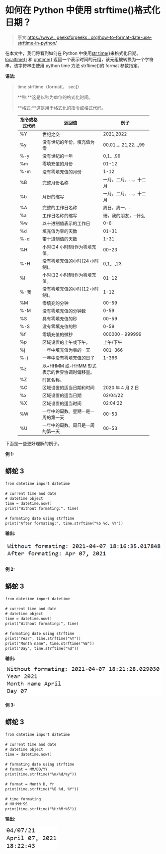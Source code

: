 # 如何在 Python 中使用 strftime()格式化日期？

> 原文:[https://www . geeksforgeeks . org/how-to-format-date-use-strftime-in-python/](https://www.geeksforgeeks.org/how-to-format-date-using-strftime-in-python/)

在本文中，我们将看到如何在 Python 中使用[str time()](https://www.geeksforgeeks.org/python-strftime-function/)来格式化日期。 [localtime()](https://www.geeksforgeeks.org/python-time-localtime-method/) 和 [gmtime()](https://www.geeksforgeeks.org/python-time-gmtime-method/) 返回一个表示时间的元组，该元组被转换为一个字符串，该字符串由使用 python time 方法 strftime()的 format 参数指定。

**语法:**

> time.strftime（format[， sec]）
> 
> **秒:**这是以秒为单位的格式化时间。
> 
> **格式:**这是用于格式化的指令或格式代码。

<figure class="table">

| 指令或格式代码 | 返回值 | 例子 |
| --- | --- | --- |
| %Y | 世纪之交 | 2021,2022 |
| %y | 没有世纪的年份，填充值为零 | 00,01,….21,22…,99 |
| %-y | 没有世纪的一年 | 0,1…,99 |
| %m | 零填充值的月份 | 01-12 |
| %-m | 没有零填充值的月份 | 1-12 |
| %B | 完整月份名称 | 一月，二月，…，十二月 |
| %b | 月份的缩写 | 一月，二月，…，十二月 |
| %A | 完整的工作日名称 | 周日，周一，.. |
| %a | 工作日名称的缩写 | 珊，我的朋友，-什么 |
| %w | 以十进制值表示的工作日 | 0-6 |
| %d | 填充值为零的天数 | 01-31 |
| %-d | 带十进制值的天数 | 1-31 |
| %H | 小时(24 小时制)作为零填充值。 | 00-23 |
| %-H | 没有零填充值的小时(24 小时制)。 | 0,1,…,23 |
| %I | 小时(12 小时制)作为零填充值。 | 01-12 |
| %-我 | 没有零填充值的小时(12 小时制)。 | 1-12 |
| %M | 零填充的分钟 | 00-59 |
| %-M | 没有零填充值的分钟数 | 0-59 |
| %S | 具有零填充值的秒 | 00-59 |
| %-S | 没有零填充值的秒 | 0-59 |
| %f | 零填充值的微秒 | 000000 – 999999 |
| %p | 区域设置的上午或下午。 | 上午/下午 |
| %j | 一年中填充值为零的一天 | 001-366 |
| %-j | 一年中没有零填充值的日子 | 1-366 |
| %z | 以+HHMM 或-HHMM 形式表示的世界协调时偏移量。 |   |
| %Z | 时区名称。 |   |
| %C | 区域设置的适当日期和时间 | 2020 年 4 月 2 日 |
| %x | 区域设置的适当日期 | 02/04/22 |
| %X | 区域设置的适当时间 | 02:04:22 |
| %W | 一年中的周数。星期一是一周的第一天 | 00-53 |
| %U | 一年中的周数。周日是一周的第一天 | 00-53 |

</figure>

下面是一些更好理解的例子。

**例 1:**

## 蟒蛇 3

```
from datetime import datetime

# current time and date
# datetime object
time = datetime.now()
print("Without formating:", time)

# formating date using strftime
print("After formating:", time.strftime("%b %d, %Y"))
```

**输出:**

![](img/1e212bc5719896f150248ceb10ba7965.png)

**例 2:**

## 蟒蛇 3

```
from datetime import datetime

# current time and date
# datetime object
time = datetime.now()
print("Without formating:", time)

# formating date using strftime
print("Year", time.strftime("%Y"))
print("Month name", time.strftime("%B"))
print("Day", time.strftime("%d"))
```

**输出:**

![](img/0ab51ad1f8fe0cb108f7d263666cec8d.png)

**例 3:**

## 蟒蛇 3

```
from datetime import datetime

# current time and date
# datetime object
time = datetime.now()

# formating date using strftime
# format = MM/DD/YY
print(time.strftime("%m/%d/%y"))

# format = Month D, Yr
print(time.strftime("%B %d, %Y"))

# time formating
# HH:MM:SS
print(time.strftime("%H:%M:%S"))
```

**输出:**

![](img/b50d4654fd67ea26062d66c024a2abc5.png)